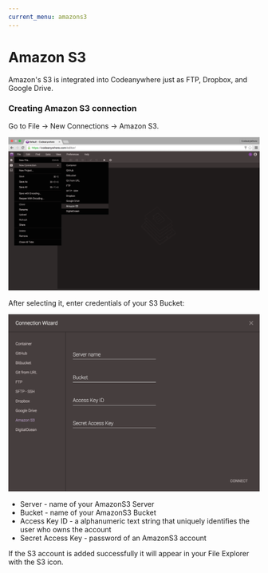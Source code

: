 ```yaml
---
current_menu: amazons3
---
```


# Amazon S3

Amazon's S3 is integrated into Codeanywhere just as FTP, Dropbox, and Google Drive. 

### Creating Amazon S3 connection

Go to File -> New Connections -> Amazon S3.

![amazons3-open](images/amazons3-open.png "amazons3-open")

After selecting it, enter credentials of your S3 Bucket:

![amazons3-connect](images/amazons3-connect.png "amazons3-connect")

- Server - name of your AmazonS3 Server
- Bucket - name of your AmazonS3 Bucket
- Access Key ID - a alphanumeric text string that uniquely identifies the user who owns the account
- Secret Access Key - password of an AmazonS3 account

If the S3 account is added successfully it will appear in your File Explorer with the S3 icon.
